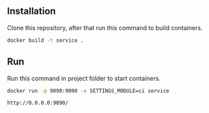 ## Installation

Clone this repository, after that run this command to build containers.
```bash
docker build -t service . 
```

## Run
Run this command in project folder to start containers.
```bash
docker run -p 9090:9090 -e SETTINGS_MODULE=ci service
```

```url
http://0.0.0.0:9090/
```